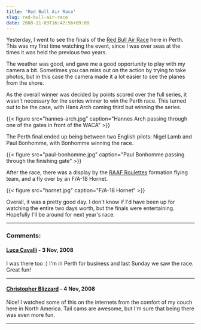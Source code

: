 ```yaml
---
title: 'Red Bull Air Race'
slug: red-bull-air-race
date: 2008-11-03T16:42:56+09:00
---
```


Yesterday, I went to see the finals of the [Red Bull Air
Race](http://www.redbullairrace.com/) here in Perth. This was my first
time watching the event, since I was over seas at the times it was held
the previous two years.

The weather was good, and gave me a good opportunity to play with my
camera a bit. Sometimes you can miss out on the action by trying to
take photos, but in this case the camera made it a lot easier to see the
planes from the shore.

As the overall winner was decided by points scored over the full series,
it wasn\'t necessary for the series winner to win the Perth race. This
turned out to be the case, with Hans Arch coming third but winning the
series.

{{< figure src="hannes-arch.jpg"
        caption="Hannes Arch passing through one of the gates in front of the WACA" >}}

The Perth final ended up being between two English pilots: Nigel Lamb
and Paul Bonhomme, with Bonhomme winning the race.

{{< figure src="paul-bonhomme.jpg"
        caption="Paul Bonhomme passing through the finishing gate" >}}

After the race, there was a display by the [RAAF
Roulettes](http://en.wikipedia.org/wiki/Roulettes) formation flying
team, and a fly over by an F/A-18 Hornet.

{{< figure src="hornet.jpg" caption="F/A-18 Hornet" >}}

Overall, it was a pretty good day. I don\'t know if I\'d have been up
for watching the entire two days worth, but the finals were
entertaining. Hopefully I\'ll be around for next year\'s race.

---
### Comments:
#### [Luca Cavalli](http://loopback.wordpress.com/) - <time datetime="2008-11-03 21:40:15">3 Nov, 2008</time>

I was there too :)
I\'m in Perth for business and last Sunday we saw the race. Great fun!

---
#### [Christopher Blizzard](http://www.0xdeadbeef.com/weblog/) - <time datetime="2008-11-04 00:49:00">4 Nov, 2008</time>

Nice! I watched some of this on the internets from the comfort of my
couch here in North America. Tail cams are awesome, but I\'m sure that
being there was even more fun.

---
